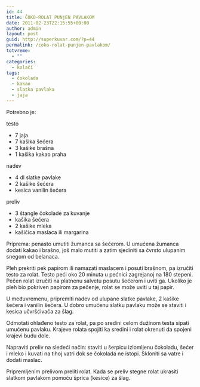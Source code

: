 ```yaml
---
id: 44
title: ČOKO-ROLAT PUNjEN PAVLAKOM
date: 2011-02-23T22:15:55+00:00
author: admin
layout: post
guid: http://superkuvar.com/?p=44
permalink: /coko-rolat-punjen-pavlakom/
totvreme:
  - ""
categories:
  - kolači
tags:
  - čokolada
  - kakao
  - slatka pavlaka
  - jaja
---
```

Potrebno je:

testo

  * 7 jaja
  * 7 kašika šećera
  * 3 kašike brašna
  * 1 kašika kakao praha

nadev

  * 4 dl slatke pavlake
  * 2 kašike šećera
  * kesica vanilin šećera

preliv

  * 3 štangle čokolade za kuvanje
  * kašika šećera
  * 2 kašike mleka
  * kašičica maslaca ili margarina

Priprema: penasto umutiti žumanca sa šećerom. U umućena žumanca dodati kakao i brašno, još malo mutiti a zatim sjediniti sa čvrsto ulupanim snegom od belanaca.

Pleh prekriti pek papirom ili namazati maslacem i posuti brašnom, pa izručiti testo za rolat. Testo peći oko 20 minuta u pećnici zagrejanoj na 180 stepeni. Pečen rolat izručiti na platnenu salvetu posutu šećerom i uviti ga. Ukoliko je pleh bio pokriven papirom za pečenje, rolat se može uviti u taj papir.

U međuvremenu, pripremiti nadev od ulupane slatke pavlake, 2 kašike šećera i vanilin šećera. U dobro umućenu slatku pavlaku može se staviti i kesica učvršćivača za šlag.

Odmotati ohlađeno testo za rolat, pa po sredini celom dužinom testa sipati umućenu pavlaku. Krajeve rolata spojiti ka sredini i rolat okrenuti da spojeni krajevi budu dole.

Napraviti preliv na sledeći način: staviti u šerpicu izlomljenu čokoladu, šećer i mleko i kuvati na tihoj vatri dok se čokolada ne istopi. Skloniti sa vatre i dodati maslac.

Pripremljenim prelivom preliti rolat. Kada se preliv stegne rolat ukrasiti slatkom pavlakom pomoću šprica (kesice) za šlag.

&nbsp;

&nbsp;

&nbsp;

&nbsp;